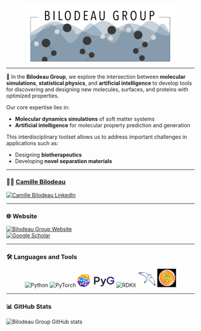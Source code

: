 <p align="center">
  <img src="https://github.com/cbilodeau2/BilodeauGroupColorScheme/blob/main/Logos/BG_Logo_Large.jpg" alt="Bilodeau Group Logo" width="400"/>
</p>

---

🔬 In the **Bilodeau Group**, we explore the intersection between **molecular simulations**, **statistical physics**, and **artificial intelligence** to develop tools for discovering and designing new molecules, surfaces, and proteins with optimized properties.  

Our core expertise lies in:  
- **Molecular dynamics simulations** of soft matter systems  
- **Artificial intelligence** for molecular property prediction and generation  

This interdisciplinary toolset allows us to address important challenges in applications such as:  
- Designing **biotherapeutics**  
- Developing **novel separation materials**  

---

### 👩‍🔬 [Camille Bilodeau](https://engineering.virginia.edu/faculty/camille-bilodeau)
[![Camille Bilodeau LinkedIn](https://img.shields.io/badge/Camille%20Bilodeau-LinkedIn-blue?style=for-the-badge&logo=linkedin)](https://www.linkedin.com/in/camille-bilodeau-63265158)  



---

### 🌐 Website  
[![Bilodeau Group Website](https://img.shields.io/badge/Bilodeau%20Group-Website-brightgreen?style=for-the-badge)](https://bilodeau-group.com/)  
[![Google Scholar](https://img.shields.io/badge/Google%20Scholar-Profile-blue?style=for-the-badge&logo=google&logoColor=white)](https://scholar.google.com/citations?user=hOj9jT4AAAAJ&hl=en)

---

### 🛠️ Languages and Tools  

<p align="center">
  <img alt="Python" width="50px" src="https://cdn.jsdelivr.net/gh/devicons/devicon/icons/python/python-original.svg"/>
  <img alt="PyTorch" width="50px" src="https://cdn.jsdelivr.net/gh/devicons/devicon/icons/pytorch/pytorch-original.svg"/>
  <img alt="PyTorch Geometric" width="100px" src="https://raw.githubusercontent.com/pyg-team/pyg_sphinx_theme/master/pyg_sphinx_theme/static/img/pyg_logo_text.svg?sanitize=true"/>
  <img alt="RDKit" width="50px" src="https://avatars.githubusercontent.com/u/2018047?v=4"/>
  <img alt="GROMACS" width="50px" src="logos/gromacs_logo.png"/>
  <img alt="AMBER" width="50px" src="logos/amber_logo.png"/>
</p>  

---

### 📊 GitHub Stats  

![Bilodeau Group GitHub stats](https://github-readme-stats.vercel.app/api?username=BilodeauGroup&show_icons=true&theme=gotham)

